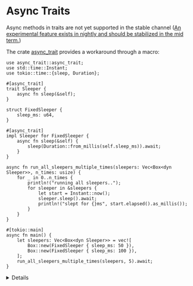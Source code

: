 # Async Traits

Async methods in traits are not yet supported in the stable channel ([An experimental feature exists in nightly and should be stabilized in the mid term.](https://blog.rust-lang.org/inside-rust/2022/11/17/async-fn-in-trait-nightly.html))

The crate [async_trait](https://docs.rs/async-trait/latest/async_trait/) provides a workaround through a macro:

```rust,editable,compile_fail
use async_trait::async_trait;
use std::time::Instant;
use tokio::time::{sleep, Duration};

#[async_trait]
trait Sleeper {
    async fn sleep(&self);
}

struct FixedSleeper {
    sleep_ms: u64,
}

#[async_trait]
impl Sleeper for FixedSleeper {
    async fn sleep(&self) {
        sleep(Duration::from_millis(self.sleep_ms)).await;
    }
}

async fn run_all_sleepers_multiple_times(sleepers: Vec<Box<dyn Sleeper>>, n_times: usize) {
    for _ in 0..n_times {
        println!("running all sleepers..");
        for sleeper in &sleepers {
            let start = Instant::now();
            sleeper.sleep().await;
            println!("slept for {}ms", start.elapsed().as_millis());
        }
    }
}

#[tokio::main]
async fn main() {
    let sleepers: Vec<Box<dyn Sleeper>> = vec![
        Box::new(FixedSleeper { sleep_ms: 50 }),
        Box::new(FixedSleeper { sleep_ms: 100 }),
    ];
    run_all_sleepers_multiple_times(sleepers, 5).await;
}
```

<details>  

* The difficulty with `async trait` is in that the resulting `Future` does not
  have a size known at compile time, because the size of the `Future` depends
  on the implementation. 

* `async_trait` is easy to use, but note that it's using heap allocations to
  achieve this, and solve the unknow size problem above. This heap allocation
  has performance overhead.

* Try creating a new sleeper struct that will sleep for a random amount of time
  and adding it to the Vec.

* Try making the `sleep` call take `&mut self`.

</details>
